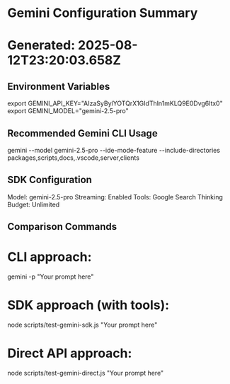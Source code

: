 
# Gemini Configuration Summary
# Generated: 2025-08-12T23:20:03.658Z

## Environment Variables
export GEMINI_API_KEY="AIzaSyBylYOTQrX1GIdThln1mKLQ9E0Dvg6ltx0"
export GEMINI_MODEL="gemini-2.5-pro"

## Recommended Gemini CLI Usage
gemini --model gemini-2.5-pro --ide-mode-feature --include-directories packages,scripts,docs,.vscode,server,clients

## SDK Configuration
Model: gemini-2.5-pro
Streaming: Enabled
Tools: Google Search
Thinking Budget: Unlimited

## Comparison Commands
# CLI approach:
gemini -p "Your prompt here"

# SDK approach (with tools):
node scripts/test-gemini-sdk.js "Your prompt here"

# Direct API approach:
node scripts/test-gemini-direct.js "Your prompt here"
